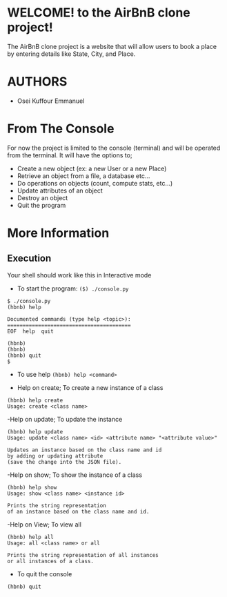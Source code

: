 # WELCOME! to the AirBnB clone project!

The AirBnB clone project is a website that will allow users to book a place by entering details like State, City, and Place.

# AUTHORS
- Osei Kuffour Emmanuel

# From The Console
For now the project is limited to the console (terminal) and will be operated from the terminal.
It will have the options to;
- Create a new object (ex: a new User or a new Place)
- Retrieve an object from a file, a database etc…
- Do operations on objects (count, compute stats, etc…)
- Update attributes of an object
- Destroy an object
- Quit the program

# More Information

## Execution
Your shell should work like this in Interactive mode

- To start the program:
```($) ./console.py ```

``` 
$ ./console.py
(hbnb) help

Documented commands (type help <topic>):
========================================
EOF  help  quit

(hbnb) 
(hbnb) 
(hbnb) quit
$ 
```

- To use help
```(hbnb) help <command>```

- Help on create; To create a new instance of a class
```
(hbnb) help create
Usage: create <class name>
```

-Help on update; To update the instance
```
(hbnb) help update
Usage: update <class name> <id> <attribute name> "<attribute value>"

Updates an instance based on the class name and id
by adding or updating attribute
(save the change into the JSON file).
```

-Help on show; To show the instance of a class
```
(hbnb) help show
Usage: show <class name> <instance id>

Prints the string representation
of an instance based on the class name and id.
```

-Help on View; To view all
```
(hbnb) help all
Usage: all <class name> or all

Prints the string representation of all instances
or all instances of a class.
```

- To quit the console

```(hbnb) quit```
